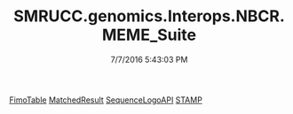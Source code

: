 ﻿---
title: SMRUCC.genomics.Interops.NBCR.MEME_Suite
date: 7/7/2016 5:43:03 PM
---

[FimoTable](T-SMRUCC.genomics.Interops.NBCR.MEME_Suite.FimoTable.html)
[MatchedResult](T-SMRUCC.genomics.Interops.NBCR.MEME_Suite.MatchedResult.html)
[SequenceLogoAPI](T-SMRUCC.genomics.Interops.NBCR.MEME_Suite.SequenceLogoAPI.html)
[STAMP](T-SMRUCC.genomics.Interops.NBCR.MEME_Suite.STAMP.html)
